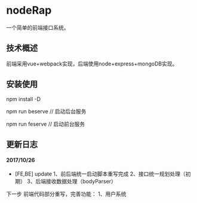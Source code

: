 # nodeRap
一个简单的前端接口系统。

## 技术概述
前端采用vue+webpack实现，后端使用node+express+mongoDB实现。

## 安装使用

npm install -D

npm run beserve // 启动后台服务

npm run feserve // 启动前台服务

## 更新日志

#### 2017/10/26
* [FE,BE] update 
1、前后端统一启动脚本重写完成
2、接口统一规划处理（初期）
3、后端接收数据处理（bodyParser）

下一步
前端代码部分重写，完善功能：
1、用户系统
